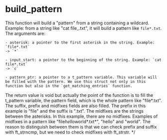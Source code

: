 # build_pattern

This function will build a "pattern" from a string containing a wildcard. Example: from a string like "cat file\_.txt",
it will build a pattern like `file*.txt`.
The arguments are:

    - asterisk: a pointer to the first asterisk in the string. Example: `file*.txt`
    -> `*`

    - input_start: a pointer to the beginning of the string. Example: `cat file*.txt`
    -> `c`

    - pattern_ptr: a pointer to a t_pattern variable. This variable will be filled with the pattern. We use this struct not only in this function but also in the `get_matching_entries` function.

The return value is void but actually the point of the function is to fill the t_pattern variable,
the pattern field, which is the whole pattern like "file*.txt". The suffix,
prefix and midfixes fields are also filled. The prefix in this example is "file" and the suffix is ".txt". The midfixes are the strings between the asterisks. In this example,
there are no midfixes. Examples of midfixes in a pattern like "file*hello*world*.txt*",
"hello" and "world". The reason to distinguish between them is that we can check prefix and suffix with ft_strncmp,
but we need to check midfixes with ft_strstr.
*/

